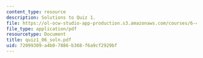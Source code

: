 ```yaml
---
content_type: resource
description: Solutions to Quiz 1.
file: https://ol-ocw-studio-app-production.s3.amazonaws.com/courses/6-450-principles-of-digital-communications-i-fall-2006/72099309a4b07886b368f6a9cf2929bf_quiz1_06_soln.pdf
file_type: application/pdf
resourcetype: Document
title: quiz1_06_soln.pdf
uid: 72099309-a4b0-7886-b368-f6a9cf2929bf
---
```

